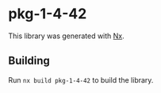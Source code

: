 # pkg-1-4-42

This library was generated with [Nx](https://nx.dev).

## Building

Run `nx build pkg-1-4-42` to build the library.
